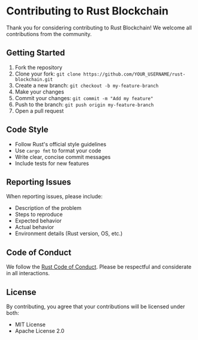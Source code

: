 # Contributing to Rust Blockchain

Thank you for considering contributing to Rust Blockchain! We welcome all contributions from the community.

## Getting Started

1. Fork the repository
2. Clone your fork: `git clone https://github.com/YOUR_USERNAME/rust-blockchain.git`
3. Create a new branch: `git checkout -b my-feature-branch`
4. Make your changes
5. Commit your changes: `git commit -m "Add my feature"`
6. Push to the branch: `git push origin my-feature-branch`
7. Open a pull request

## Code Style

- Follow Rust's official style guidelines
- Use `cargo fmt` to format your code
- Write clear, concise commit messages
- Include tests for new features

## Reporting Issues

When reporting issues, please include:
- Description of the problem
- Steps to reproduce
- Expected behavior
- Actual behavior
- Environment details (Rust version, OS, etc.)

## Code of Conduct

We follow the [Rust Code of Conduct](https://www.rust-lang.org/policies/code-of-conduct).
Please be respectful and considerate in all interactions.

## License

By contributing, you agree that your contributions will be licensed under both:
- MIT License
- Apache License 2.0